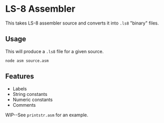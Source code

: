 # LS-8 Assembler

This takes LS-8 assembler source and converts it into `.ls8` "binary"
files.

## Usage

This will produce a `.ls8` file for a given source.

```
node asm source.asm
```

## Features

* Labels
* String constants
* Numeric constants
* Comments

WIP--See `printstr.asm` for an example.

